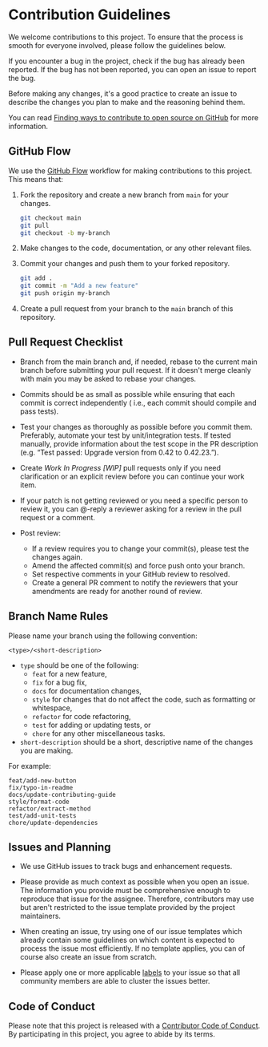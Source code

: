 # Contribution Guidelines

We welcome contributions to this project. To ensure that the process is smooth for everyone
involved, please follow the guidelines below.

If you encounter a bug in the project, check if the bug has already been reported. If the
bug has not been reported, you can open an issue to report the bug.

Before making any changes, it's a good practice to create an issue to describe the changes
you plan to make and the reasoning behind them.

You can
read [Finding ways to contribute to open source on GitHub](https://docs.github.com/en/get-started/exploring-projects-on-github/finding-ways-to-contribute-to-open-source-on-github)
for more information.

## GitHub Flow

We use the [GitHub Flow](https://guides.github.com/introduction/flow/) workflow for making
contributions to this project. This means that:

1. Fork the repository and create a new branch from `main` for your changes.

   ```bash
   git checkout main
   git pull
   git checkout -b my-branch
   ```

2. Make changes to the code, documentation, or any other relevant files.
3. Commit your changes and push them to your forked repository.

   ```bash
   git add .
   git commit -m "Add a new feature"
   git push origin my-branch
   ```

4. Create a pull request from your branch to the `main` branch of this repository.

## Pull Request Checklist

* Branch from the main branch and, if needed, rebase to the current main branch before submitting
  your pull request. If it doesn't merge cleanly with main you may be asked to rebase your changes.

* Commits should be as small as possible while ensuring that each commit is correct independently (
  i.e., each commit should compile and pass tests).

* Test your changes as thoroughly as possible before you commit them. Preferably, automate your test
  by unit/integration tests. If tested manually, provide information about the test scope in the PR
  description (e.g. “Test passed: Upgrade version from 0.42 to 0.42.23.”).

* Create _Work In Progress [WIP]_ pull requests only if you need clarification or an explicit review
  before you can continue your work item.

* If your patch is not getting reviewed or you need a specific person to review it, you can @-reply
  a reviewer asking for a review in the pull request or a comment.

* Post review:
  * If a review requires you to change your commit(s), please test the changes again.
  * Amend the affected commit(s) and force push onto your branch.
  * Set respective comments in your GitHub review to resolved.
  * Create a general PR comment to notify the reviewers that your amendments are ready for another
    round of review.

## Branch Name Rules

Please name your branch using the following convention:

```text
<type>/<short-description>
```

- `type` should be one of the following:
  - `feat` for a new feature,
  - `fix` for a bug fix,
  - `docs` for documentation changes,
  - `style` for changes that do not affect the code, such as formatting or whitespace,
  - `refactor` for code refactoring,
  - `test` for adding or updating tests, or
  - `chore` for any other miscellaneous tasks.
- `short-description` should be a short, descriptive name of the changes you are making.

For example:

```text
feat/add-new-button
fix/typo-in-readme
docs/update-contributing-guide
style/format-code
refactor/extract-method
test/add-unit-tests
chore/update-dependencies
```

## Issues and Planning

* We use GitHub issues to track bugs and enhancement requests.

* Please provide as much context as possible when you open an issue. The information you provide
  must be comprehensive enough to reproduce that issue for the assignee. Therefore, contributors may
  use but aren't restricted to the issue template provided by the project maintainers.

* When creating an issue, try using one of our issue templates which already contain some guidelines
  on which content is expected to process the issue most efficiently. If no template applies, you
  can of course also create an issue from scratch.

* Please apply one or more applicable [labels](/../../labels) to your issue so that all community
  members are able to cluster the issues better.

## Code of Conduct

Please note that this project is released with a [Contributor Code of Conduct](CODE_OF_CONDUCT.md).
By participating in this project, you agree to abide by its terms.